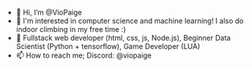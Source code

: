 - 👋 Hi, I’m @VioPaige
- 👀 I'm interested in computer science and machine learning! I also do indoor climbing in my free time :)
- 🌱 Fullstack web developer (html, css, js, Node.js), Beginner Data Scientist (Python + tensorflow), Game Developer (LUA)
- 📫 How to reach me; Discord: @viopaige

<!---
VioPaige/VioPaige is a ✨ special ✨ repository because its `README.md` (this file) appears on your GitHub profile.
You can click the Preview link to take a look at your changes.
--->
